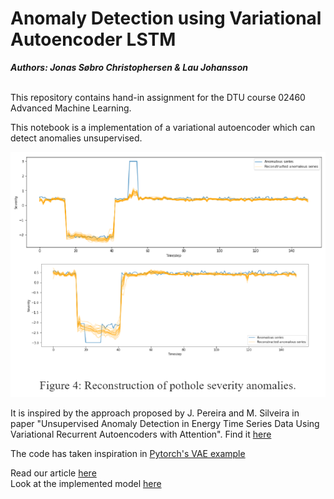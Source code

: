 # Anomaly Detection using Variational Autoencoder LSTM

***Authors: Jonas Søbro Christophersen & Lau Johansson*** <br /> <br />


This repository contains hand-in assignment for the DTU course 02460 Advanced Machine Learning. 

This notebook is a implementation of a variational autoencoder which can detect anomalies unsupervised.

![alt text](https://github.com/LauJohansson/AnomalyDetection_VAE_LSTM/blob/8324116db1606b10406e1c45f18100e6eaf7da5a/reconstruct_anomali.png?raw=true)

It is inspired by the approach proposed by J. Pereira and M. Silveira in paper "Unsupervised Anomaly Detection in Energy Time Series Data Using Variational Recurrent Autoencoders with Attention". Find it [here](https://ieeexplore.ieee.org/document/8614232)

The code has taken inspiration in [Pytorch's VAE example](https://github.com/pytorch/examples/blob/master/vae/main.py)


Read our article [here](https://github.com/LauJohansson/AnomalyDetection_VAE_LSTM/blob/master/Unsupervised%20anomaly%20detection%20using%20variational%20autoencoders%20-%20assessing%20road%20conditions%20for%20lira%20project.pdf) <br />
Look at the implemented model [here](https://github.com/LauJohansson/AnomalyDetection_VariationalAutoencoderLSTM/blob/master/VAE_LSTM_model.ipynb)


